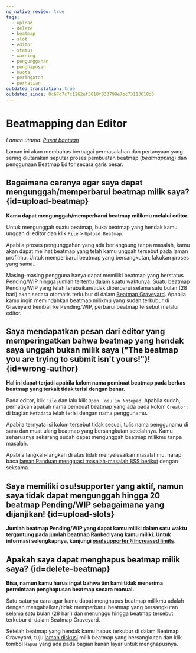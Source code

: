 ```yaml
---
no_native_review: true
tags:
  - upload
  - delete
  - beatmap
  - slot
  - editor
  - status
  - warning
  - pengunggahan
  - penghapusan
  - kuota
  - peringatan
  - perhatian
outdated_translation: true
outdated_since: 8c67d7c7c1262ef3610f033799e7bc73113618d3
---
```


# Beatmapping dan Editor

*Laman utama: [Pusat bantuan](/wiki/Help_centre)*

Laman ini akan membahas berbagai permasalahan dan pertanyaan yang sering diutarakan seputar proses pembuatan beatmap (*beatmapping*) dan penggunaan Beatmap Editor secara garis besar.

## Bagaimana caranya agar saya dapat mengunggah/memperbarui beatmap milik saya? {id=upload-beatmap}

**Kamu dapat mengunggah/memperbarui beatmap milikmu melalui editor.**

Untuk mengunggah suatu beatmap, buka beatmap yang hendak kamu unggah di editor dan klik `File` > `Upload Beatmap`.

Apabila proses pengunggahan yang ada berlangsung tanpa masalah, kamu akan dapat melihat beatmap yang telah kamu unggah tersebut pada laman profilmu. Untuk memperbarui beatmap yang bersangkutan, lakukan proses yang sama..

Masing-masing pengguna hanya dapat memiliki beatmap yang berstatus Pending/WIP hingga jumlah tertentu dalam suatu waktunya. Suatu beatmap Pending/WIP yang telah terabaikan/tidak diperbarui selama satu bulan (28 hari) akan secara otomatis terkubur di dalam [Beatmap Graveyard](/wiki/Beatmap/Category#graveyard). Apabila kamu ingin memindahkan beatmap milikmu yang sudah terkubur di Graveyard kembali ke Pending/WIP, perbarui beatmap tersebut melalui editor.

## Saya mendapatkan pesan dari editor yang memperingatkan bahwa beatmap yang hendak saya unggah bukan milik saya ("The beatmap you are trying to submit isn't yours!")! {id=wrong-author}

**Hal ini dapat terjadi apabila kolom nama pembuat beatmap pada berkas beatmap yang terkait tidak terisi dengan benar.**

Pada editor, klik `File` dan lalu klik `Open .osu in Notepad`. Apabila sudah, perhatikan apakah nama pembuat beatmap yang ada pada kolom `Creator:` di bagian `Metadata` telah terisi dengan nama penggunamu.

Apabila ternyata isi kolom tersebut tidak sesuai, tulis nama penggunamu di sana dan muat ulang beatmap yang bersangkutan setelahnya. Kamu seharusnya sekarang sudah dapat mengunggah beatmap milikmu tanpa masalah.

Apabila langkah-langkah di atas tidak menyelesaikan masalahmu, harap baca [laman Panduan mengatasi masalah-masalah BSS berikut](/wiki/Guides/BSS_issues) dengan seksama.

## Saya memiliki osu!supporter yang aktif, namun saya tidak dapat mengunggah hingga 20 beatmap Pending/WIP sebagaimana yang dijanjikan! {id=upload-slots}

**Jumlah beatmap Pending/WIP yang dapat kamu miliki dalam satu waktu tergantung pada jumlah beatmap Ranked yang kamu miliki. Untuk informasi selengkapnya, kunjungi [osu!supporter § Increased limits](/wiki/osu!supporter#increased-limits).**

## Apakah saya dapat menghapus beatmap milik saya? {id=delete-beatmap}

**Bisa, namun kamu harus ingat bahwa tim kami tidak menerima permintaan penghapusan beatmap secara manual.**

Satu-satunya cara agar kamu dapat menghapus beatmap milikmu adalah dengan mengabaikan/tidak memperbarui beatmap yang bersangkutan selama satu bulan (28 hari) dan menunggu hingga beatmap tersebut terkubur di dalam Beatmap Graveyard.

Setelah beatmap yang hendak kamu hapus terkubur di dalam Beatmap Graveyard, tuju [laman diskusi](/wiki/Beatmap_discussion) milik beatmap yang bersangkutan dan klik tombol `Hapus` yang ada pada bagian kanan layar untuk menghapusnya.
